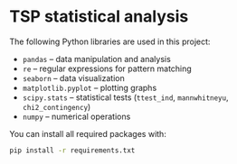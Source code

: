 # TSP statistical analysis

The following Python libraries are used in this project:

- `pandas` – data manipulation and analysis
- `re` – regular expressions for pattern matching
- `seaborn` – data visualization
- `matplotlib.pyplot` – plotting graphs
- `scipy.stats` – statistical tests (`ttest_ind`, `mannwhitneyu`, `chi2_contingency`)
- `numpy` – numerical operations

You can install all required packages with:

```bash
pip install -r requirements.txt
